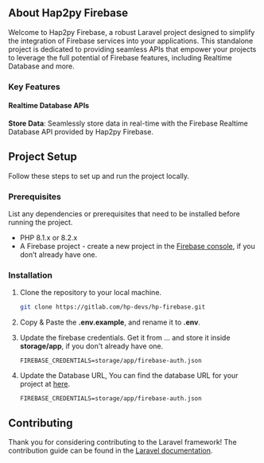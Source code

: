 ## About Hap2py Firebase

Welcome to Hap2py Firebase, a robust Laravel project designed to simplify the integration of Firebase services into your applications. This standalone project is dedicated to providing seamless APIs that empower your projects to leverage the full potential of Firebase features, including Realtime Database and more.

### Key Features
#### Realtime Database APIs

**Store Data**: Seamlessly store data in real-time with the Firebase Realtime Database API provided by Hap2py Firebase.

## Project Setup

Follow these steps to set up and run the project locally.

### Prerequisites

List any dependencies or prerequisites that need to be installed before running the project.

- PHP 8.1.x or 8.2.x
- A Firebase project - create a new project in the [Firebase console](https://console.firebase.google.com/u/0/), if you don’t already have one.

### Installation

1. Clone the repository to your local machine.

   ```bash
   git clone https://gitlab.com/hp-devs/hp-firebase.git
   ```

2. Copy & Paste the **.env.example**, and rename it to **.env**.
3. Update the firebase credentials. Get it from ... and store it inside **storage/app**, if you don't already have one.
    ```
    FIREBASE_CREDENTIALS=storage/app/firebase-auth.json
    ```
4. Update the Database URL, You can find the database URL for your project at [here](https://console.firebase.google.com/project/_/databaseif).
    ```
    FIREBASE_CREDENTIALS=storage/app/firebase-auth.json
    ```

## Contributing

Thank you for considering contributing to the Laravel framework! The contribution guide can be found in the [Laravel documentation](https://laravel.com/docs/contributions).